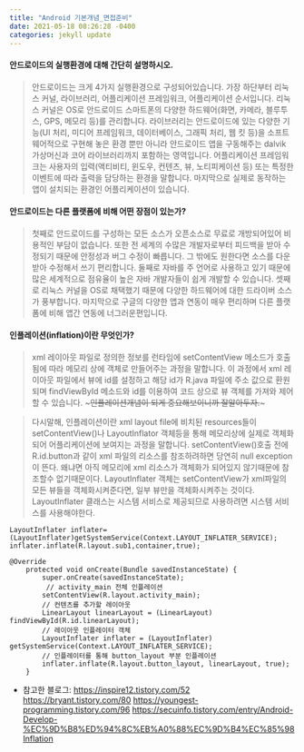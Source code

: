 ```yaml
---
title: "Android 기본개념_면접준비"
date: 2021-05-18 08:26:28 -0400
categories: jekyll update
---
```

#### 안드로이드의 실행환경에 대해 간단히 설명하시오.
> 안드로이드는 크게 4가지 실행환경으로 구성되어있습니다. 가장 하단부터 리눅스 커널, 라이브러리, 어플리케이션 프레임워크, 어플리케이션 순서입니다. 리눅스 커널은 OS로 안드로이드 스마트폰의 다양한 하드웨어(화면, 카메라, 블루투스, GPS, 메모리 등)를 관리합니다. 라이브러리는 안드로이드에 있는 다양한 기능(UI 처리, 미디어 프레임워크, 데이터베이스, 그래픽 처리, 웹 킷 등)을 소프트웨어적으로 구현해 놓은 환경 뿐만 아니라 안드로이드 앱을 구동해주는 dalvik 가상머신과 코어 라이브러리까지 포함하는 영역입니다. 어플리케이션 프레임워크는 사용자의 입력(액티비티, 윈도우, 컨텐츠, 뷰, 노티피케이션 등) 또는 특정한 이벤트에 따라 출력을 담당하는 환경을 말합니다. 마지막으로 실제로 동작하는 앱이 설치되는 환경인 어플리케이션이 있습니다.

#### 안드로이드는 다른 플랫폼에 비해 어떤 장점이 있는가?
> 첫째로 안드로이드를 구성하는 모든 소스가 오픈소스로 무료로 개방되어있어 비용적인 부담이 없습니다. 또한 전 세계의 수많은 개발자로부터 피드백을 받아 수정되기 때문에 안정성과 버그 수정이 빠릅니다. 그 밖에도 원한다면 소스를 다운 받아 수정해서 쓰기 편리합니다. 둘째로 자바를 주 언어로 사용하고 있기 때문에 많은 세계적으로 점유율이 높은 자바 개발자들이 쉽게 개발할 수 있습니다. 셋째로 리눅스 커널을 OS로 채택했기 때문에 다양한 하드웨어에 대한 드라이버 소스가 풍부합니다. 마지막으로 구글의 다양한 앱과 연동이 매우 편리하며 다른 플랫폼에 비해 앱간 연동에 너그러운편입니다.

#### 인플레이션(inflation)이란 무엇인가?
> xml 레이아웃 파일로 정의한 정보를 런타임에 setContentView 메소드가 호출됨에 따라 메모리 상에 객체로 만들어주는 과정을 말합니다. 이 과정에서 xml 레이아웃 파일에서 뷰에 id를 설정하고 해당 id가 R.java 파일에 주소 값으로 환원되며 findViewById 메소드와 id를 이용하여 코드 상으로 뷰 객체를 가져와 제어할 수 있습니다. ~~~인플레이션개념이 되게 중요해보이니까 잘알아두자.~~~

> 다시말해, 인플레이션이란 xml layout file에 비치된 resources들이 setContentView()나 LayoutInflator 객체등을 통해 메모리상에 실제로 객체화되어 어플리케이션에 보여지는 과정을 말합니다.  setContentView()호출 전에 R.id.button과 같이 xml 파일의 리소스를 참조하려하면 당연히 null exception이 뜬다. 왜냐면 아직 메모리에 xml 리소스가 객체화가 되어있지 않기때문에 참조할수 없기때문이다. LayoutInflater 객체는 setContentView가 xml파일의 모든 뷰들을 객체화시켜준다면, 일부 뷰만을 객체화시켜주는 것이다. LayoutInflater 클래스는 시스템 서비스로 제공되므로 사용하려면 시스템 서비스를 사용해야한다.

 ```
LayoutInflater inflater=(LayoutInflater)getSystemService(Context.LAYOUT_INFLATER_SERVICE);
inflater.inflate(R.layout.sub1,container,true);
```

```
@Override
    protected void onCreate(Bundle savedInstanceState) {
        super.onCreate(savedInstanceState);
         // activity_main 전체 인플레이션
        setContentView(R.layout.activity_main);
        // 컨텐츠를 추가할 레이아웃
        LinearLayout linearLayout = (LinearLayout) findViewById(R.id.linearLayout);
        // 레이아웃 인플레이터 객체
        LayoutInflater inflater = (LayoutInflater) getSystemService(Context.LAYOUT_INFLATER_SERVICE);
        // 인플레이터를 통해 button_layout 부분 인플레이션
        inflater.inflate(R.layout.button_layout, linearLayout, true);
    }
```



* 참고한 블로그: <https://inspire12.tistory.com/52> <https://bryant.tistory.com/80> <https://youngest-programming.tistory.com/96> <https://secuinfo.tistory.com/entry/Android-Develop-%EC%9D%B8%ED%94%8C%EB%A0%88%EC%9D%B4%EC%85%98Inflation>



[jekyll-docs]: https://jekyllrb.com/docs/home
[jekyll-gh]:   https://github.com/jekyll/jekyll
[jekyll-talk]: https://talk.jekyllrb.com/
